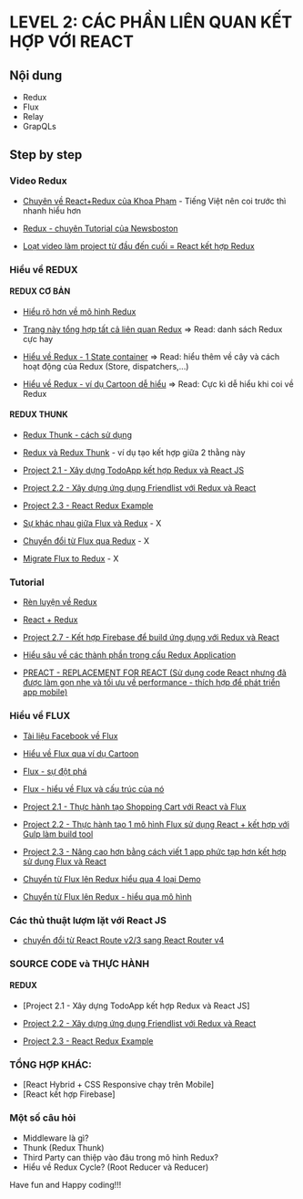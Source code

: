 # LEVEL 2: CÁC PHẦN LIÊN QUAN KẾT HỢP VỚI REACT

## Nội dung
* Redux
* Flux
* Relay
* GrapQLs

## Step by step

### Video Redux

* [Chuyên về React+Redux của Khoa Phạm](https://www.youtube.com/watch?v=zcpyOwPdIYg&list=PLzrVYRai0riQFEN586LOz3eMv2Rgy6WXS) - Tiếng Việt nên coi trước thì nhanh hiểu hơn 

* [Redux - chuyên Tutorial của Newsboston](https://www.youtube.com/watch?v=DiLVAXlVYR0&list=PL6gx4Cwl9DGBbSLZjvleMwldX8jGgXV6a)

* [Loạt video làm project từ đầu đến cuối = React kết hợp Redux ](https://www.youtube.com/watch?v=yoJuOs-niIc&list=PLuNEz8XtB51K-x3bwCC9uNM_cxXaiCcRY&index=2)


### Hiểu về REDUX

#### REDUX CƠ BẢN

* [Hiểu rõ hơn về mô  hình Redux](https://medium.com/javascript-scene/10-tips-for-better-redux-architecture-69250425af44)

* [Trang này tổng hợp tất cả liên quan Redux](https://github.com/xgrommx/awesome-redux) => Read: danh sách Redux cực hay

* [Hiểu về Redux - 1 State container](http://www.youhavetolearncomputers.com/blog/2015/9/15/a-conceptual-overview-of-redux-or-how-i-fell-in-love-with-a-javascript-state-container)
=> Read: hiểu thêm về cây và cách hoạt động của Redux (Store, dispatchers,...)

* [Hiểu về Redux - ví dụ Cartoon dễ hiểu](https://code-cartoons.com/a-cartoon-intro-to-redux-3afb775501a6)
=> Read: Cực kì dễ hiểu khi coi về Redux

#### REDUX THUNK

* [Redux Thunk - cách sử dụng](https://medium.com/@stowball/a-dummys-guide-to-redux-and-thunk-in-react-d8904a7005d3)

* [Redux và Redux Thunk](https://medium.com/@stowball/a-dummys-guide-to-redux-and-thunk-in-react-d8904a7005d3) - ví dụ tạo kết hợp giữa 2 thằng này





* [Project 2.1 - Xây dựng TodoApp kết hợp Redux và React JS](https://medium.com/@rajaraodv/step-by-step-guide-to-building-react-redux-apps-using-mocks-48ca0f47f9a)

* [Project 2.2 - Xây dựng ứng dụng Friendlist với Redux và React](http://www.jchapron.com/2015/08/14/getting-started-with-redux/)

* [Project 2.3 - React Redux Example](http://blog.krawaller.se/posts/a-react-redux-example-app/)

* [Sự khác nhau giữa Flux và Redux](https://edgecoders.com/the-difference-between-flux-and-redux-71d31b118c1) - X

* [Chuyển đổi từ Flux qua Redux](http://redux.js.org/docs/recipes/MigratingToRedux.html) - X

* [Migrate Flux to Redux](http://tech.m6web.fr/migrate-smoothly-flux-isomorphic-app-to-redux/) - X

### Tutorial

* [Rèn luyện về Redux](http://lorenstewart.me/2016/11/27/a-practical-guide-to-redux/)

* [React + Redux](https://medium.com/front-end-developers/react-redux-tutorial-d1f6c6652759)

* [Project 2.7 - Kết hợp Firebase để build ứng dụng với Redux và React](https://www.codementor.io/vijayst/using-firebase-with-redux-for-building-a-react-app-du1086puw)

* [Hiểu sâu về các thành phần trong cấu Redux Application](http://jpsierens.com/simple-react-redux-application/)

* [PREACT - REPLACEMENT FOR REACT (Sử dụng code React nhưng đã được làm gọn nhẹ và tối ưu về performance - thích hợp để phát triển app mobile)](https://medium.com/@rajaraodv/using-preact-instead-of-react-70f40f53107c)

### Hiểu về FLUX

* [Tài liệu Facebook về Flux](https://facebook.github.io/flux/docs/overview.html#content)

* [Hiểu về Flux qua ví dụ Cartoon](https://code-cartoons.com/a-cartoon-guide-to-flux-6157355ab207)

* [Flux - sự đột phá](https://medium.com/@dan_abramov/the-evolution-of-flux-frameworks-6c16ad26bb31)

* [Flux - hiểu về Flux và cấu trúc của nó](https://scotch.io/tutorials/getting-to-know-flux-the-react-js-architecture)

* [Project 2.1 - Thực hành tạo Shopping Cart với React và Flux](https://scotch.io/tutorials/creating-a-simple-shopping-cart-with-react-js-and-flux)

* [Project 2.2 - Thực hành tạo 1 mô hình Flux sử dụng React + kết hợp với Gulp làm build tool](https://tonyspiro.com/building-a-simple-react-application-using-the-flux-pattern/)

* [Project 2.3 - Nâng cao hơn bằng cách viết 1 app phức tạp hơn kết hợp sử dụng Flux và React](https://madebymany.com/stories/beyond-the-to-do-app-writing-complex-applications-using-flux-react-js)

* [Chuyển từ Flux lên Redux hiểu qua 4 loại Demo](http://react.tips/from-react-to-flux-to-redux/)

* [Chuyển từ Flux lên Redux - hiểu qua mô hình](https://blog.axosoft.com/2017/04/11/reduxifying-gitkraken/)


### Các thủ thuật lượm lặt với React JS

* [chuyển đổi từ React Route v2/3 sang React Router v4](https://github.com/ReactTraining/react-router/blob/25776d4dc89b8fb2f575884749766355992116b5/packages/react-router/docs/guides/migrating.md#the-router)


### SOURCE CODE và THỰC HÀNH

#### REDUX
* [Project 2.1 - Xây dựng TodoApp kết hợp Redux và React JS]

* [Project 2.2 - Xây dựng ứng dụng Friendlist với Redux và React](http://www.jchapron.com/2015/08/14/getting-started-with-redux/)

* [Project 2.3 - React Redux Example](http://blog.krawaller.se/posts/a-react-redux-example-app/)

### TỔNG HỢP KHÁC:

* [React Hybrid + CSS Responsive chạy trên Mobile]
* [React kết hợp Firebase]


### Một số câu hỏi

* Middleware là gì?
* Thunk (Redux Thunk)
* Third Party can thiệp vào đâu trong mô hình Redux?
* Hiểu về Redux Cycle? (Root Reducer và Reducer)


Have fun and Happy coding!!!